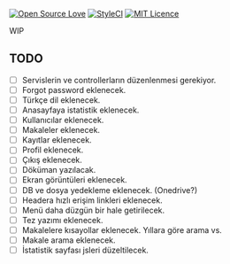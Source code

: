 [![Open Source Love](https://badges.frapsoft.com/os/v2/open-source.svg?v=103)](https://github.com/ellerbrock/open-source-badges/)
[![StyleCI](https://gitlab.styleci.io/repos/11609687/shield)](https://gitlab.styleci.io/repos/11609687)
[![MIT Licence](https://badges.frapsoft.com/os/mit/mit.svg?v=103)](https://opensource.org/licenses/mit-license.php)

WIP

## TODO
- [ ] Servislerin ve controllerların düzenlenmesi gerekiyor.
- [ ] Forgot password eklenecek.
- [ ] Türkçe dil eklenecek.
- [ ] Anasayfaya istatistik eklenecek.
- [ ] Kullanıcılar eklenecek.
- [ ] Makaleler eklenecek.
- [ ] Kayıtlar eklenecek.
- [ ] Profil eklenecek.
- [ ] Çıkış eklenecek.
- [ ] Döküman yazılacak.
- [ ] Ekran görüntüleri eklenecek.
- [ ] DB ve dosya yedekleme eklenecek. (Onedrive?)
- [ ] Headera hızlı erişim linkleri eklenecek.
- [ ] Menü daha düzgün bir hale getirilecek.
- [ ] Tez yazımı eklenecek.
- [ ] Makalelere kısayollar eklenecek. Yıllara göre arama vs.
- [ ] Makale arama eklenecek.
- [ ] İstatistik sayfası jsleri düzeltilecek.
